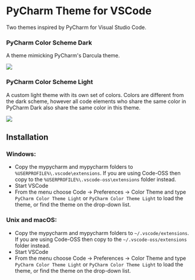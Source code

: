 PyCharm Theme for VSCode
========================

Two themes inspired by PyCharm for Visual Studio Code.

### PyCharm Color Scheme Dark ###

A theme mimicking PyCharm's Darcula theme.

<img src="https://user-images.githubusercontent.com/9162068/186588990-474f55f3-f0a9-4980-8a18-79ec3b8f272b.png">

### PyCharm Color Scheme Light ###

A custom light theme with its own set of colors. Colors are different from the dark scheme, however all code elements who share the same color
in PyCharm Dark also share the same color in this theme.

<img src="https://user-images.githubusercontent.com/9162068/186589158-5af87e50-6a68-41d3-bf32-66ce31621cf8.png">

Installation
------------

### Windows: ###

* Copy the mypycharm and mypycharm folders to  ```%USERPROFILE%\.vscode\extensions```.
If you are using Code-OSS then copy to the ```%USERPROFILE%\.vscode-oss\extensions``` folder instead.
* Start VSCode
* From the menu choose Code -> Preferences -> Color Theme and type ```PyCharm Color Theme Light``` or
 ```PyCharm Color Theme Light``` to load the theme, or find the theme on the drop-down list.

### Unix and macOS: ###

* Copy the mypycharm and mypycharm folders to ```~/.vscode/extensions```.
If you are using Code-OSS then copy to the ```~/.vscode-oss/extensions``` folder instead.
* Start VSCode
* From the menu choose Code -> Preferences -> Color Theme and type ```PyCharm Color Theme Light``` or
 ```PyCharm Color Theme Light``` to load the theme, or find the theme on the drop-down list.